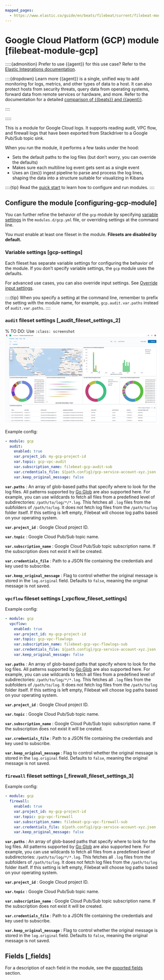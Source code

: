 ```yaml
---
mapped_pages:
  - https://www.elastic.co/guide/en/beats/filebeat/current/filebeat-module-gcp.html
---
```


<!-- This file is generated! See scripts/docs_collector.py -->

# Google Cloud Platform (GCP) module [filebeat-module-gcp]

:::::{admonition} Prefer to use {{agent}} for this use case?
Refer to the [Elastic Integrations documentation](integration-docs://reference/gcp/index.md).

::::{dropdown} Learn more
{{agent}} is a single, unified way to add monitoring for logs, metrics, and other types of data to a host. It can also protect hosts from security threats, query data from operating systems, forward data from remote services or hardware, and more. Refer to the documentation for a detailed [comparison of {{beats}} and {{agent}}](docs-content://reference/fleet/index.md).

::::


:::::


This is a module for Google Cloud logs. It supports reading audit, VPC flow, and firewall logs that have been exported from Stackdriver to a Google Pub/Sub topic sink.

When you run the module, it performs a few tasks under the hood:

* Sets the default paths to the log files (but don’t worry, you can override the defaults)
* Makes sure each multiline log event gets sent as a single event
* Uses an {{es}} ingest pipeline to parse and process the log lines, shaping the data into a structure suitable for visualizing in Kibana

::::{tip}
Read the [quick start](/reference/filebeat/filebeat-installation-configuration.md) to learn how to configure and run modules.
::::



## Configure the module [configuring-gcp-module]

You can further refine the behavior of the `gcp` module by specifying [variable settings](#gcp-settings) in the `modules.d/gcp.yml` file, or overriding settings at the command line.

You must enable at least one fileset in the module. **Filesets are disabled by default.**


### Variable settings [gcp-settings]

Each fileset has separate variable settings for configuring the behavior of the module. If you don’t specify variable settings, the `gcp` module uses the defaults.

For advanced use cases, you can also override input settings. See [Override input settings](/reference/filebeat/advanced-settings.md).

::::{tip}
When you specify a setting at the command line, remember to prefix the setting with the module name, for example, `gcp.audit.var.paths` instead of `audit.var.paths`.
::::



### `audit` fileset settings [_audit_fileset_settings_2]

% TO DO: Use `:class: screenshot`
![filebeat gcp audit](images/filebeat-gcp-audit.png)

Example config:

```yaml
- module: gcp
  audit:
    enabled: true
    var.project_id: my-gcp-project-id
    var.topic: gcp-vpc-audit
    var.subscription_name: filebeat-gcp-audit-sub
    var.credentials_file: ${path.config}/gcp-service-account-xyz.json
    var.keep_original_message: false
```

**`var.paths`**
:   An array of glob-based paths that specify where to look for the log files. All patterns supported by [Go Glob](https://golang.org/pkg/path/filepath/#Glob) are also supported here. For example, you can use wildcards to fetch all files from a predefined level of subdirectories: `/path/to/log/*/*.log`. This fetches all `.log` files from the subfolders of `/path/to/log`. It does not fetch log files from the `/path/to/log` folder itself. If this setting is left empty, Filebeat will choose log paths based on your operating system.

**`var.project_id`**
:   Google Cloud project ID.

**`var.topic`**
:   Google Cloud Pub/Sub topic name.

**`var.subscription_name`**
:   Google Cloud Pub/Sub topic subscription name. If the subscription does not exist it will be created.

**`var.credentials_file`**
:   Path to a JSON file containing the credentials and key used to subscribe.

**`var.keep_original_message`**
:   Flag to control whether the original message is stored in the `log.original` field. Defaults to `false`, meaning the original message is not saved.


### `vpcflow` fileset settings [_vpcflow_fileset_settings]

Example config:

```yaml
- module: gcp
  vpcflow:
    enabled: true
    var.project_id: my-gcp-project-id
    var.topic: gcp-vpc-flowlogs
    var.subscription_name: filebeat-gcp-vpc-flowlogs-sub
    var.credentials_file: ${path.config}/gcp-service-account-xyz.json
    var.keep_original_message: false
```

**`var.paths`**
:   An array of glob-based paths that specify where to look for the log files. All patterns supported by [Go Glob](https://golang.org/pkg/path/filepath/#Glob) are also supported here. For example, you can use wildcards to fetch all files from a predefined level of subdirectories: `/path/to/log/*/*.log`. This fetches all `.log` files from the subfolders of `/path/to/log`. It does not fetch log files from the `/path/to/log` folder itself. If this setting is left empty, Filebeat will choose log paths based on your operating system.

**`var.project_id`**
:   Google Cloud project ID.

**`var.topic`**
:   Google Cloud Pub/Sub topic name.

**`var.subscription_name`**
:   Google Cloud Pub/Sub topic subscription name. If the subscription does not exist it will be created.

**`var.credentials_file`**
:   Path to a JSON file containing the credentials and key used to subscribe.

**`var.keep_original_message`**
:   Flag to control whether the original message is stored in the `log.original` field. Defaults to `false`, meaning the original message is not saved.


### `firewall` fileset settings [_firewall_fileset_settings_3]

Example config:

```yaml
- module: gcp
  firewall:
    enabled: true
    var.project_id: my-gcp-project-id
    var.topic: gcp-vpc-firewall
    var.subscription_name: filebeat-gcp-vpc-firewall-sub
    var.credentials_file: ${path.config}/gcp-service-account-xyz.json
    var.keep_original_message: false
```

**`var.paths`**
:   An array of glob-based paths that specify where to look for the log files. All patterns supported by [Go Glob](https://golang.org/pkg/path/filepath/#Glob) are also supported here. For example, you can use wildcards to fetch all files from a predefined level of subdirectories: `/path/to/log/*/*.log`. This fetches all `.log` files from the subfolders of `/path/to/log`. It does not fetch log files from the `/path/to/log` folder itself. If this setting is left empty, Filebeat will choose log paths based on your operating system.

**`var.project_id`**
:   Google Cloud project ID.

**`var.topic`**
:   Google Cloud Pub/Sub topic name.

**`var.subscription_name`**
:   Google Cloud Pub/Sub topic subscription name. If the subscription does not exist it will be created.

**`var.credentials_file`**
:   Path to a JSON file containing the credentials and key used to subscribe.

**`var.keep_original_message`**
:   Flag to control whether the original message is stored in the `log.original` field. Defaults to `false`, meaning the original message is not saved.

## Fields [_fields]

For a description of each field in the module, see the [exported fields](/reference/filebeat/exported-fields-gcp.md) section.
